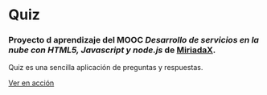 # Quiz

### Proyecto d aprendizaje del MOOC ***Desarrollo de servicios en la nube con HTML5, Javascript y node.js*** de [MiriadaX](https://www.miriadax.net).

Quiz es una sencilla aplicación de preguntas y respuestas.

[Ver en acción](https://quiz-2015-rdab.herokuapp.com/)
